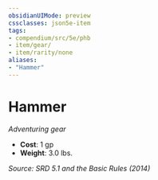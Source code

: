 ```yaml
---
obsidianUIMode: preview
cssclasses: json5e-item
tags:
- compendium/src/5e/phb
- item/gear/
- item/rarity/none
aliases: 
- "Hammer"
---
```

# Hammer
*Adventuring gear*  

- **Cost**: 1 gp
- **Weight**: 3.0 lbs.

*Source: SRD 5.1 and the Basic Rules (2014)*